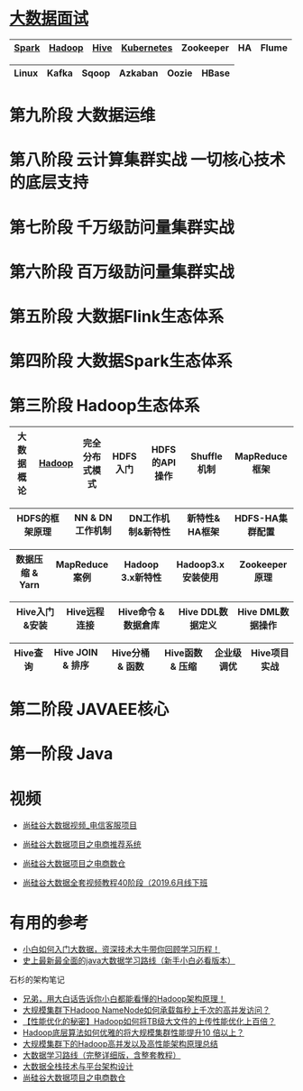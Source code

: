 # [大数据面试](https://github.com/stevenli91748/Big-Data/blob/master/interview.md)

[Spark](https://github.com/stevenli91748/Big-Data/blob/master/Spark/README.md)|[Hadoop](https://github.com/stevenli91748/Big-Data/blob/master/Hadoop/README.md)|[Hive](https://github.com/stevenli91748/Big-Data/blob/master/Hive/README.md)|[Kubernetes](https://github.com/stevenli91748/Big-Data/blob/master/Kubernetes/README.md)|Zookeeper|HA|Flume|
---|---|---|---|---|---|---|

Linux|Kafka|Sqoop|Azkaban|Oozie|HBase|
---|---|---|---|---|---|

# 第九阶段  大数据运维
# 第八阶段  云计算集群实战 一切核心技术的底层支持
# 第七阶段  千万级訪问量集群实战
# 第六阶段  百万级訪问量集群实战
# 第五阶段  大数据Flink生态体系
# 第四阶段  大数据Spark生态体系
# 第三阶段  Hadoop生态体系

大数据概论|[Hadoop](https://github.com/stevenli91748/Big-Data/blob/master/Hadoop/README.md)|完全分布式模式|HDFS入门|HDFS的API操作|Shuffle机制|MapReduce框架|
---|---|---|---|---|---|---|

HDFS的框架原理|NN & DN工作机制|DN工作机制&新特性|新特性& HA框架|HDFS-HA集群配置|
---|---|---|---|----|

数据压缩 & Yarn|MapReduce案例|Hadoop 3.x新特性|Hadoop3.x安装使用|Zookeeper原理|
---|---|---|---|---|

Hive入门&安装| Hive远程连接|Hive命令 & 数据倉库|Hive DDL数据定义|Hive DML数据操作|
---|---|---|---|---|

Hive查询|Hive JOIN & 排序|Hive分桶 & 函数|Hive函数 & 压缩|企业级调优|Hive项目实战|
---|---|---|---|---|---|


# 第二阶段  JAVAEE核心
# 第一阶段  Java





# 视频

* [尚硅谷大数据视频_电信客服项目](https://www.bilibili.com/video/av40566659?from=search&seid=5616888746108717258)
* [尚硅谷大数据项目之电商推荐系统](https://www.bilibili.com/video/av68423911?from=search&seid=5294401660402202118)
* [尚硅谷大数据项目之电商数仓](https://www.bilibili.com/video/av55253332?from=search&seid=2329343007218467895 "该项目以国内电商巨头实际业务应用场景为依托，紧跟大数据主流需求，对电商数仓的常见实战指标以及难点实战指标进行了详尽讲解，让你迅速成长，获取最前沿的技术经验,项目架构
Nginx、SpringBoot + MySql + Flume + Kafka + Sqoop + Hadoop + Logstash + Zookeeper")

* [尚硅谷大数据全套视频教程40阶段（2019.6月线下班](https://www.bilibili.com/video/av75859780?from=search&seid=2329343007218467895)


# 有用的参考

* [小白如何入门大数据，资深技术大牛带你回顾学习历程！](https://blog.csdn.net/qq_41842579/article/details/85710538)
* [史上最新最全面的java大数据学习路线（新手小白必看版本）](https://blog.csdn.net/ygcxydzx/article/details/82781572)

石杉的架构笔记
* [ 兄弟，用大白话告诉你小白都能看懂的Hadoop架构原理！](https://mp.weixin.qq.com/s/4A0eJ4Do_zbbPgVpzvpRpw)
* [大规模集群下Hadoop NameNode如何承载每秒上千次的高并发访问？](https://mp.weixin.qq.com/s/dfYMUc-Lb7Db6ZMeuS5Z7A)
* [【性能优化的秘密】Hadoop如何将TB级大文件的上传性能优化上百倍？](https://mp.weixin.qq.com/s/2HM9NMRHizKTJoYjg8lZ1Q)
* [Hadoop底层算法如何优雅的将大规模集群性能提升10 倍以上？](https://mp.weixin.qq.com/s/VxN02QtZRQo88G942y5g6g)
* [大规模集群下的Hadoop高并发以及高性能架构原理总结](https://mp.weixin.qq.com/s/e49b-yrPbwHudwRvcs-Tfw)
* [大数据学习路线（完整详细版，含整套教程）](https://blog.csdn.net/CSDN_fzs/article/details/78984845)
* [大数据全栈技术与平台架构设计](https://blog.csdn.net/Peter_Changyb/article/details/88661912)
* [尚硅谷大数据项目之电商数仓](https://www.bilibili.com/video/av55253332?from=search&seid=4161032852445617805)
